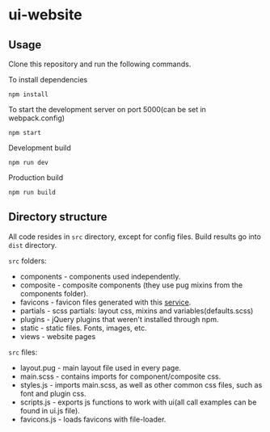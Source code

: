 # ui-website

## Usage

Clone this repository and run the following commands.

To install dependencies

```
npm install
```

To start the development server on port 5000(can be set in webpack.config)

```shell
npm start
```

Development build

```shell
npm run dev
```

Production build

```
npm run build
```

## Directory structure

All code resides in `src` directory, except for config files. Build results go into `dist` directory.

`src` folders:

* components - components used independently.
* composite - composite components (they use pug mixins from the components folder).
* favicons - favicon files generated with this [service](https://realfavicongenerator.net/). 
* partials - scss partials: layout css, mixins and variables(defaults.scss)
* plugins - jQuery plugins that weren't installed through npm.
* static - static files. Fonts, images, etc.
* views - website pages 

`src` files:

* layout.pug - main layout file used in every page.
* main.scss - contains imports for component/composite css.
* styles.js - imports main.scss, as well as other common css files, such as font and plugin css.
* scripts.js - exports js functions to work with ui(all call examples can be found in ui.js file).
* favicons.js - loads favicons with file-loader.